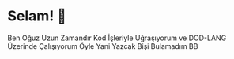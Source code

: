 # Selam! 👋
Ben Oğuz Uzun Zamandır Kod İşleriyle Uğraşıyorum
ve DOD-LANG Üzerinde Çalışıyorum
Öyle Yani Yazcak Bişi Bulamadım BB
